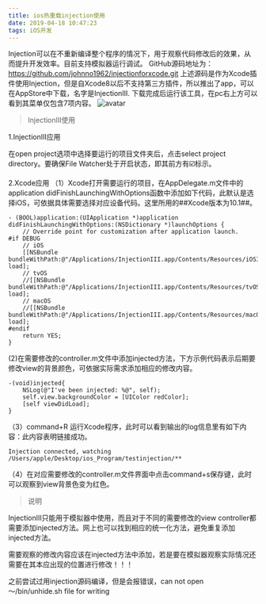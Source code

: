 ```yaml
---
title: ios热重载injection使用
date: 2019-04-18 10:47:23
tags: iOS开发
---
```

Injection可以在不重新编译整个程序的情况下，用于观察代码修改后的效果，从而提升开发效率。目前支持模拟器运行调试。
GitHub源码地址为：https://github.com/johnno1962/injectionforxcode.git
上述源码是作为Xcode插件使用Injection，但是自Xcode8以后不支持第三方插件，所以推出了app，可以在AppStore中下载，名字是InjectionIII.
下载完成后运行该工具，在pc右上方可以看到其菜单仅包含7项内容。
![avatar](https://gitee.com/lab601_chenhao/image-bed/raw/master/FileWatch.jpg)
<!-- more -->
> InjectionIII使用

1.InjectionIII应用

在open project选项中选择要运行的项目文件夹后，点击select project directory。要确保File Watcher处于开启状态，即其前方有☑️标示。

2.Xcode应用
（1）Xcode打开需要运行的项目，在AppDelegate.m文件中的application didFinishLaunchingWithOptions函数中添加如下代码，此默认是选择iOS，可依据具体需要选择对应设备代码。这里所用的##Xcode版本为10.1##。

```
- (BOOL)application:(UIApplication *)application didFinishLaunchingWithOptions:(NSDictionary *)launchOptions {
    // Override point for customization after application launch.
#if DEBUG
    // iOS
    [[NSBundle bundleWithPath:@"/Applications/InjectionIII.app/Contents/Resources/iOSInjection10.bundle"] load];
    // tvOS
    //[[NSBundle bundleWithPath:@"/Applications/InjectionIII.app/Contents/Resources/tvOSInjection.bundle"] load];
    // macOS
    //[[NSBundle bundleWithPath:@"/Applications/InjectionIII.app/Contents/Resources/macOSInjection.bundle"] load];
#endif
    return YES;
}
```
(2)在需要修改的controller.m文件中添加injected方法，下方示例代码表示后期要修改view的背景颜色，可依据实际需求添加相应的修改内容。
```
-(void)injected{
    NSLog(@"I've been injected: %@", self);
    self.view.backgroundColor = [UIColor redColor];
    [self viewDidLoad];
}
```
（3）command+R 运行Xcode程序，此时可以看到输出的log信息里有如下内容：此内容表明链接成功。
```
Injection connected, watching /Users/apple/Desktop/ios_Program/testinjection/**
```
（4）在对应需要修改的controller.m文件界面中点击command+s保存键，此时可以观察到view背景色变为红色。
>说明

InjectionIII只能用于模拟器中使用，而且对于不同的需要修改的view controller都需要添加injected方法。网上也可以找到相应的统一化方法，避免重复添加injected方法。

需要观察的修改内容应该在injected方法中添加，若是要在模拟器观察实际情况还需要在其本应出现的位置进行修改！！！

之前尝试过用injection源码编译，但是会报错误，can not open ～/bin/unhide.sh file for writing

